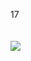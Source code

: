 17
<br><br><br>
![](https://github-readme-stats.vercel.app/api/wakatime?username=not_a_cow&layout=compact&theme=transparent)
